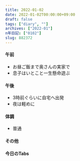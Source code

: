```yaml
---
title: 2022-01-02
date: 2022-01-02T00:00:00+09:00
draft: false
tags: ["diary", ""]
archives: ["2022-01"]
n年日記: ["0102"]
slug: 882372
---
```

#### 午前
- お昼ご飯まで奥さんの実家で
- 息子はいとこと一生懸命遊ぶ
#### 午後
- 3時前ぐらいに自宅へ出発
- 夜は軽めに
#### 体調
- 普通
#### その他
#### 今日のTabs